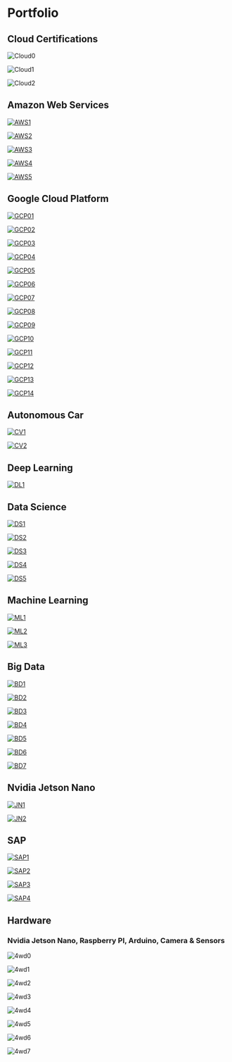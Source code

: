 # Portfolio
## Cloud Certifications
![Cloud0](images/L43.png)

![Cloud1](images/L44.png)

![Cloud2](images/L45.png)

## Amazon Web Services

[![AWS1](images/L38.png)](jupyter_notebooks/AWS_IoT_Step1.ipynb)

[![AWS2](images/L39.png)](jupyter_notebooks/AWS_IoT_Step2.ipynb)

[![AWS3](images/L40.png)](jupyter_notebooks/AWS_IoT_Step3.ipynb)

[![AWS4](images/L41.png)](jupyter_notebooks/AWS_IoT_Step4.ipynb)

[![AWS5](images/L42.png)](jupyter_notebooks/AWS_IoT_Step5.ipynb)

## Google Cloud Platform

[![GCP01](images/L31.png)](jupyter_notebooks/GCP_IoT_Step1A.ipynb)

[![GCP02](images/L32.png)](jupyter_notebooks/GCP_IoT_Step1B.ipynb)

[![GCP03](images/L33.png)](jupyter_notebooks/GCP_IoT_Step1C.ipynb)

[![GCP04](images/L34.png)](jupyter_notebooks/GCP_IoT_Step1D.ipynb)

[![GCP05](images/L35.png)](jupyter_notebooks/GCP_IoT_Step1E.ipynb)

[![GCP06](images/L36.png)](jupyter_notebooks/GCP_IoT_Step1F.ipynb)

[![GCP07](images/L37.png)](jupyter_notebooks/GCP_IoT_Step1G.ipynb)

[![GCP08](images/L46.png)](jupyter_notebooks/GCP_A.ipynb)

[![GCP09](images/L47.png)](jupyter_notebooks/GCP_B.ipynb)

[![GCP10](images/L48.png)](jupyter_notebooks/GCP_C.ipynb)

[![GCP11](images/L49.png)](jupyter_notebooks/GCP_D.ipynb)

[![GCP12](images/L50.png)](jupyter_notebooks/GCP_E.ipynb)

[![GCP13](images/L51.png)](jupyter_notebooks/GCP_F.ipynb)

[![GCP14](images/L52.png)](jupyter_notebooks/GCP_G.ipynb)

## Autonomous Car

[![CV1](images/L13.png)](jupyter_notebooks/CV_Self_Driving_Car.ipynb)

[![CV2](images/L16.png)](jupyter_notebooks/Donkey_Car_Project.ipynb)

## Deep Learning

[![DL1](images/L11.png)](jupyter_notebooks/DL_Image_Classification.ipynb)

## Data Science

[![DS1](images/L01.png)](jupyter_notebooks/DS_eBay_Kleinanzeigen.ipynb)

[![DS2](images/L03.png)](jupyter_notebooks/DS_Dataset_Step1.ipynb)

[![DS3](images/L06.png)](jupyter_notebooks/DS_Dataset_Step2.ipynb)

[![DS4](images/L07.png)](others/log_temp.py)

[![DS5](images/L09.png)](others/log_temp.log)

## Machine Learning

[![ML1](images/L02.png)](jupyter_notebooks/ML_Tensorflow_Iris.ipynb)

[![ML2](images/L05.png)](jupyter_notebooks/ML_Banknote.ipynb)

[![ML3](images/L10.png)](jupyter_notebooks/ML_Linear_Regression.ipynb)

## Big Data

[![BD1](images/L14.png)](jupyter_notebooks/BD_Spark_Standalone.ipynb)

[![BD2](images/L17.png)](jupyter_notebooks/BD_Hadoop_MapReduce.ipynb)

[![BD3](images/L18.png)](jupyter_notebooks/BD_Hadoop_HDFS.ipynb)

[![BD4](images/L19.png)](jupyter_notebooks/BD_Hadoop_Yarn.ipynb)

[![BD5](images/L20.png)](jupyter_notebooks/BD_Hive.ipynb)

[![BD6](images/L21.png)](jupyter_notebooks/BD_Azure_Hadoop.ipynb)

[![BD7](images/L23.png)](jupyter_notebooks/BD_Azure_Spark.ipynb)

## Nvidia Jetson Nano

[![JN1](images/L12.png)](jupyter_notebooks/Nvidia_Jetson_Nano_GPIO.ipynb)

[![JN2](images/L15.png)](jupyter_notebooks/ROS_RC_Car.ipynb)

## SAP

[![SAP1](images/L04.png)](jupyter_notebooks/SAP_HCP_Sensor_Step1.ipynb)

[![SAP2](images/L08.png)](jupyter_notebooks/SAP_HCP_Sensor_Step2.ipynb)

[![SAP3](images/L22.png)](jupyter_notebooks/SAP_Hana_Azure_A.ipynb)

[![SAP4](images/L24.png)](jupyter_notebooks/SAP_Hana_Azure_B.ipynb)

## Hardware

### Nvidia Jetson Nano, Raspberry PI, Arduino, Camera & Sensors

![4wd0](images/donkeycar_main.jpg)

![4wd1](images/cv_car_road.jpg)

![4wd2](images/cv_car_lateral.jpg)

![4wd3](images/cv_car_lateral1.jpg)

![4wd4](images/4wd1.jpg)

![4wd5](images/4wd2.jpg)

![4wd6](images/dl_bmw_car_video.png)

![4wd7](images/dl_red_ball_video.png)
